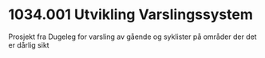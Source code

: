 # 1034.001 Utvikling Varslingssystem
 
Prosjekt fra Dugeleg for varsling av gående og syklister på områder der det er dårlig sikt
